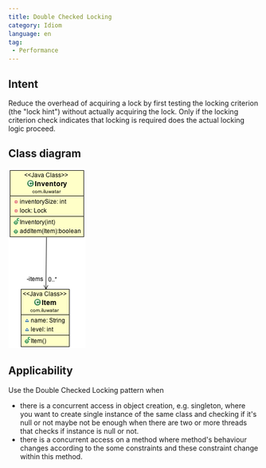 ```yaml
---
title: Double Checked Locking
category: Idiom
language: en
tag:
 - Performance
---
```


## Intent
Reduce the overhead of acquiring a lock by first testing the
locking criterion (the "lock hint") without actually acquiring the lock. Only
if the locking criterion check indicates that locking is required does the
actual locking logic proceed.

## Class diagram
![alt text](./etc/double_checked_locking_1.png "Double Checked Locking")

## Applicability
Use the Double Checked Locking pattern when

* there is a concurrent access in object creation, e.g. singleton, where you want to create single instance of the same class and checking if it's null or not maybe not be enough when there are two or more threads that checks if instance is null or not.
* there is a concurrent access on a method where method's behaviour changes according to the some constraints and these constraint change within this method.
